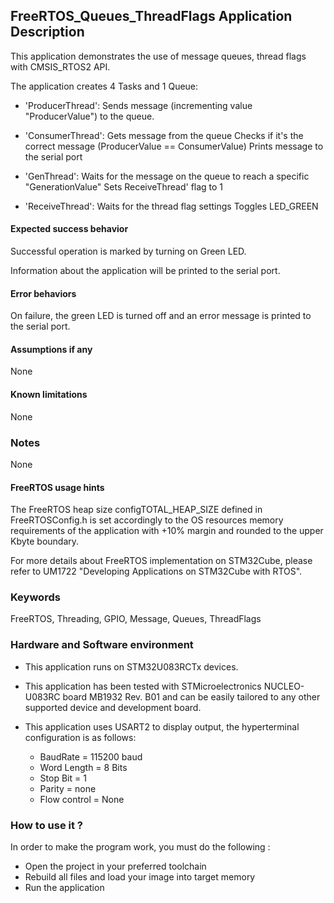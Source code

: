 ## <b>FreeRTOS_Queues_ThreadFlags Application Description</b>

This application demonstrates the use of message queues, thread flags with CMSIS_RTOS2 API.

The application creates 4 Tasks and 1 Queue:

  - 'ProducerThread': Sends message (incrementing value "ProducerValue") to the queue.

  - 'ConsumerThread': Gets message from the queue
                      Checks if it's the correct message (ProducerValue == ConsumerValue)
                      Prints message to the serial port

  - 'GenThread': Waits for the message on the queue to reach a specific "GenerationValue"
                 Sets ReceiveThread' flag to 1

  - 'ReceiveThread': Waits for the thread flag settings
                     Toggles LED_GREEN

#### <b>Expected success behavior</b>

Successful operation is marked by turning on Green LED.

Information about the application will be printed to the serial port.

#### <b>Error behaviors</b>

On failure, the green LED is turned off and an error message is printed to the serial port.

#### <b>Assumptions if any</b>
None

#### <b>Known limitations</b>
None

### <b>Notes</b>
None

#### <b>FreeRTOS usage hints</b>
The FreeRTOS heap size configTOTAL_HEAP_SIZE defined in FreeRTOSConfig.h is set accordingly to the
OS resources memory requirements of the application with +10% margin and rounded to the upper Kbyte boundary.

For more details about FreeRTOS implementation on STM32Cube, please refer to UM1722 "Developing Applications
on STM32Cube with RTOS".

### <b>Keywords</b>

FreeRTOS, Threading, GPIO, Message, Queues, ThreadFlags

### <b>Hardware and Software environment</b>

  - This application runs on STM32U083RCTx devices.
  - This application has been tested with STMicroelectronics NUCLEO-U083RC board MB1932 Rev. B01
    and can be easily tailored to any other supported device and development board.

  - This application uses USART2 to display output, the hyperterminal configuration is as follows:

      - BaudRate = 115200 baud
      - Word Length = 8 Bits
      - Stop Bit = 1
      - Parity = none
      - Flow control = None


### <b>How to use it ?</b>

In order to make the program work, you must do the following :

 - Open the project in your preferred toolchain
 - Rebuild all files and load your image into target memory
 - Run the application
